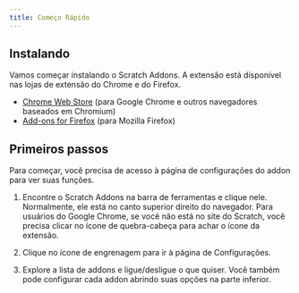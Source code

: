 ```yaml
---
title: Começo Rápido
---
```


## Instalando

Vamos começar instalando o Scratch Addons. A extensão está disponível nas lojas de extensão do Chrome e do Firefox.

- [Chrome Web Store](https://chrome.google.com/webstore/detail/fbeffbjdlemaoicjdapfpikkikjoneco) (para Google Chrome e outros navegadores baseados em Chromium)  
- [Add-ons for Firefox](https://addons.mozilla.org/firefox/addon/scratch-messaging-extension/) (para Mozilla Firefox)  

## Primeiros passos

Para começar, você precisa de acesso à página de configurações do addon para ver suas funções.

<!-- TODO: Adicionar imagens -->

1. Encontre o Scratch Addons na barra de ferramentas e clique nele.
   Normalmente, ele está no canto superior direito do navegador. Para usuários do Google Chrome, se você não está no site do Scratch, você precisa clicar no ícone de quebra-cabeça para achar o ícone da extensão.

2. Clique no ícone de engrenagem para ir à página de Configurações.

3. Explore a lista de addons e ligue/desligue o que quiser.
   Você também pode configurar cada addon abrindo suas opções na parte inferior.